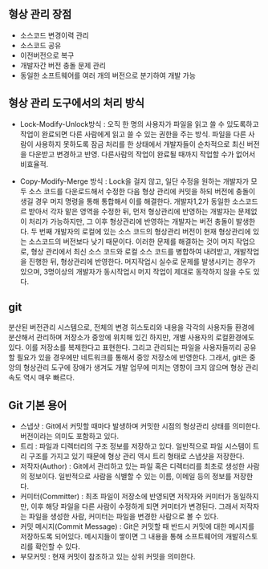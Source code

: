 ## 형상 관리 장점
- 소스코드 변경이력 관리
- 소스코드 공유
- 이전버전으로 복구
- 개발자간 버전 충돌 문제 관리
- 동일한 소프트웨어를 여러 개의 버전으로 분기하여 개발 가능

 

## 형상 관리 도구에서의 처리 방식
- Lock-Modify-Unlock방식
: 오직 한 명의 사용자가 파일을 읽고 쓸 수 있도록하고 작업이 완료되면 다른 사람에게 읽고 쓸 수 있는 권한을 주는 방식. 파일을 다른 사람이 사용하지 못하도록 잠금 처리를 한 상태에서 개발자들이 순차적으로 최신 버전을 다운받고 변경하고 반영. 다른사람의 작업이 완료될 때까지 작업할 수가 없어서 비효율적. 

- Copy-Modify-Merge 방식
: Lock을 걸지 않고, 일단 수정을 원하는 개발자가 모두 소스 코드를 다운로드해서 수정한 다음 형상 관리에 커밋을 하되 버전에 충돌이 생길 경우 머지 명령을 통해 통합해서 이를 해결한다. 개발자1,2가 동일한 소스코드르 받아서 각자 맡은 영역을 수정한 뒤, 먼저 형상관리에 반영하는 개발자는 문제없이 처리가 가능하지만, 그 이후 형상관리에 반영하는 개발자는 버전 충돌이 발생한다. 두 번째 개발자의 로컬에 있는 소스 코드의 형상관리 버전이 현재 형상관리에 있는 소스코드의 버전보다 낮기 때문이다. 이러한 문제를 해결하는 것이 머지 작업으로, 형상 관리에서 최신 소스 코드와 로컬 소스 코드를 병합하여 내려받고, 개발작업을 진행한 뒤, 형상관리에 반영한다. 머지작업시 실수로 문제를 발생시키는 경우가 있으며, 3명이상의 개발자가 동시작업시 머지 작업이 제대로 동작하지 않을 수도 있다.

## git
분산된 버전관리 시스템으로, 전체의 변경 히스토리와 내용을 각각의 사용자들 환경에 분산해서 관리하며 저장소가 중앙에 위치해 있긴 하지만, 개별 사용자의 로컬환경에도 있다.
이를 저장소를 복제한다고 표현한다. 그리고 관리되는 파일을 사용자들끼리 공유할 필요가 있을 경우에만 네트워크를 통해서 중앙 저장소에 반영한다.
그래서, git은 중앙의 형상관리 도구에 장애가 생겨도 개발 업무에 미치는 영향이 크지 않으며 형상 관리 속도 역시 매우 빠르다.

## Git 기본 용어
- 스냅샷 : Git에서 커밋할 때마다 발생하며 커밋한 시점의 형상관리 상태를 의미한다. 버전이라는 의미도 포함하고 있다.
- 트리 : 파일과 디렉터리의 구조 정보를 저장하고 있다. 일반적으로 파일 시스템이 트리 구조를 가지고 있기 때문에 형상 관리 역시 트리 형태로 스냅샷을 저장한다.
- 저작자(Author) : Git에서 관리하고 있는 파일 혹은 디렉터리를 최초로 생성한 사람의 정보이다. 일반적으로 사람을 식별할 수 있는 이름, 이메일 등의 정보를 저장한다.
- 커미터(Committer) : 최초 파일이 저장소에 반영되면 저작자와 커미터가 동일하지만, 이후 해당 파일을 다른 사람이 수정하게 되면 커미터가 변경된다. 그래서 저작자는 파일을 생성한 사람, 커미터는 파일을 변경한 사람으로 볼 수 있다.
- 커밋 메시지(Commit Message) : Git은 커밋할 때 반드시 커밋에 대한 메시지를 저장하도록 되어있다. 메시지들이 쌓이면 그 내용을 통해 소프트웨어의 개발히스토리를 확인할 수 있다.
- 부모커밋 : 현재 커밋이 참조하고 있는 상위 커밋을 의미한다.
